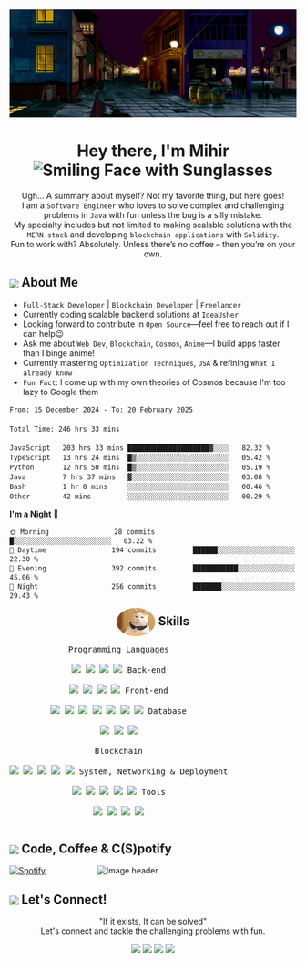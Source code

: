 <!-- <img src="https://user-images.githubusercontent.com/59575502/127335491-fdba1874-e943-4d3c-ab8c-678ffe22f8b8.png" alt="Image header">
<img src="https://user-images.githubusercontent.com/74038190/212284158-e840e285-664b-44d7-b79b-e264b5e54825.gif" width="100%">

<img align="right" src="https://steamuserimages-a.akamaihd.net/ugc/922546367830543705/D1DAA1B25EF68885E6E2556D956C2E00EB5393A3/?imw=5000&imh=5000&ima=fit&impolicy=Letterbox&imcolor=%23000000&letterbox=false" alt="Image header">

<img align="right" src="https://media3.giphy.com/media/v1.Y2lkPTc5MGI3NjExOHU5bHVoMjhxMW5mMnFpa3B5ZGhjamxob2k1djdlZTIyNXFyOGR4diZlcD12MV9pbnRlcm5hbF9naWZfYnlfaWQmY3Q9Zw/wzWxTUiXRQDYc/giphy.webp" alt="Image header" height="500">
JJK- https://github.com/Anmol-Baranwal/Cool-GIFs-For-GitHub/assets/74038190/406eb3e6-caba-401d-93c8-e0a7941c84b9
Pikachu gif - https://github.com/Anmol-Baranwal/Cool-GIFs-For-GitHub/assets/74038190/7bb1e704-6026-48f9-8435-2f4d40101348
sinchan gif - https://media.giphy.com/media/v1.Y2lkPTc5MGI3NjExdnMyNW84djRkcjBpNmg0djNjdXc3NTJvcm53NTB5Y3Z5bTE2eWU5cyZlcD12MV9zdGlja2Vyc19zZWFyY2gmY3Q9cw/LOEgEYZHyGbXY8KgA3/giphy.gif

Dandanan gif - <img src="https://github.com/mihirWeb/mihirWeb/blob/main/download%20(4).gif?raw=true" align="right" width="400">

![Background with List](https://github.com/mihirWeb/mihirWeb/blob/main/download%20(4).gif?raw=true)

<ul>
  <li>🔭 I’m currently working on ...</li>
  <li>🌱 I’m currently learning ...</li>
  <li>👯 I’m looking to collaborate on ...</li>
  <li>🤔 I’m looking for help with ...</li>
  <li>💬 Ask me about ...</li>
  <li>📫 How to reach me: ...</li>
  <li>😄 Pronouns: ...</li>
  <li>⚡ Fun fact: ...</li>
  <li>⚡ Fun fact: ...</li>
  <li>⚡ Fun fact: ...</li>
</ul>
-->
<img src="https://github.com/mihirWeb/mihirWeb/blob/main/assets/43679f65-d1ef-4e6d-96c0-26a87214d753.gif?raw=true" alt="Image header" width="1000">

<div align="center">
  <h1>Hey there, I'm Mihir <img src="https://github.com/Anmol-Baranwal/Cool-GIFs-For-GitHub/assets/74038190/7bb1e704-6026-48f9-8435-2f4d40101348" alt="Smiling Face with Sunglasses" height="55" /></h1>
</div>


<p align="center">Ugh... A summary about myself? Not my favorite thing, but here goes!<br> I am a <code>Software Engineer</code> who loves to solve complex and challenging problems in <code>Java</code> with fun unless the bug is a silly mistake.<br>My specialty includes but not limited to making scalable solutions with the <code>MERN stack</code> and developing <code>blockchain applications</code> with <code>Solidity</code>.<br> Fun to work with? Absolutely. Unless there’s no coffee – then you’re on your own.</p>

## <img src="https://media4.giphy.com/media/v1.Y2lkPTc5MGI3NjExeGtsd3h4MXVqMWQwNzNpZGJhY2l4Yzc4MG1naGltaDBubGVwdmc0MyZlcD12MV9pbnRlcm5hbF9naWZfYnlfaWQmY3Q9cw/OP4C9oeeSVIrwgFNAk/giphy.webp" height="50" align="center"> About Me



-  ```Full-Stack Developer``` | ```Blockchain Developer``` | ```Freelancer```
-  Currently coding scalable backend solutions at ```IdeaUsher```
-  Looking forward to contribute in ```Open Source```—feel free to reach out if I can help😉
-  Ask me about ```Web Dev```, ```Blockchain```, ```Cosmos```, ```Anime```—I build apps faster than I binge anime!
-  Currently mastering ```Optimization Techniques```, ```DSA``` & refining ```What I already know```
-  ```Fun Fact```: I come up with my own theories of Cosmos because I'm too lazy to Google them

<!--START_SECTION:waka-->

```txt
From: 15 December 2024 - To: 20 February 2025

Total Time: 246 hrs 33 mins

JavaScript   203 hrs 33 mins ████████████████████▓░░░░   82.32 %
TypeScript   13 hrs 24 mins  █▒░░░░░░░░░░░░░░░░░░░░░░░   05.42 %
Python       12 hrs 50 mins  █▒░░░░░░░░░░░░░░░░░░░░░░░   05.19 %
Java         7 hrs 37 mins   ▓░░░░░░░░░░░░░░░░░░░░░░░░   03.08 %
Bash         1 hr 8 mins     ░░░░░░░░░░░░░░░░░░░░░░░░░   00.46 %
Other        42 mins         ░░░░░░░░░░░░░░░░░░░░░░░░░   00.29 %
```

<!--END_SECTION:waka-->
**I'm a Night 🦉** 

```text
🌞 Morning                28 commits          █░░░░░░░░░░░░░░░░░░░░░░░░   03.22 % 
🌆 Daytime                194 commits         ██████░░░░░░░░░░░░░░░░░░░   22.30 % 
🌃 Evening                392 commits         ███████████░░░░░░░░░░░░░░   45.06 % 
🌙 Night                  256 commits         ███████░░░░░░░░░░░░░░░░░░   29.43 % 
```

  
 <h2 style="text-align: center; margin: 0; padding: 0;" align="left">
  <img src="https://github.com/mihirWeb/mihirWeb/blob/main/assets/download%20(3).gif?raw=true" height="50" align="center" style="border-radius:50%">
  Skills
</h2>


<p style="display: inline-block;" align="center">
  <kbd>
    <kbd>Programming Languages</kbd>
    <br>
    <br>
    <img width="30px" src="https://cdn.jsdelivr.net/gh/devicons/devicon/icons/java/java-plain.svg" /> 
    <img width="30px" src="https://cdn.jsdelivr.net/gh/devicons/devicon/icons/javascript/javascript-original.svg" />
    <img width="30px" src="https://cdn.jsdelivr.net/gh/devicons/devicon@latest/icons/cplusplus/cplusplus-original.svg" />
    <img width="30px" src="https://cdn.jsdelivr.net/gh/devicons/devicon/icons/c/c-plain.svg" /> 
  </kbd>
  <kbd>
    <kbd>Back-end</kbd>
    <br>
    <br>
    <img width="30px" src="https://cdn.jsdelivr.net/gh/devicons/devicon@latest/icons/npm/npm-original-wordmark.svg" />
    <img width="30px" src="https://cdn.jsdelivr.net/gh/devicons/devicon@latest/icons/nodejs/nodejs-original-wordmark.svg" />
    <img width="30px" src="https://cdn.jsdelivr.net/gh/devicons/devicon@latest/icons/express/express-original.svg" />
    <img width="30px" src="https://cdn.jsdelivr.net/gh/devicons/devicon@latest/icons/postman/postman-original.svg" />
  </kbd>
  <kbd>
    <kbd>Front-end</kbd>
    <br>
    <br>
    <img width="30px" src="https://cdn.jsdelivr.net/gh/devicons/devicon/icons/html5/html5-original.svg" /> 
    <img width="30px" src="https://cdn.jsdelivr.net/gh/devicons/devicon/icons/css3/css3-plain.svg" /> 
    <img width="30px" src="https://cdn.jsdelivr.net/gh/devicons/devicon/icons/bootstrap/bootstrap-plain.svg" /> 
    <img width="30px" src="https://cdn.jsdelivr.net/gh/devicons/devicon@latest/icons/react/react-original.svg" />
    <img width="30px" src="https://cdn.jsdelivr.net/gh/devicons/devicon/icons/javascript/javascript-original.svg" />
    <img width="30px" src="https://cdn.jsdelivr.net/gh/devicons/devicon@latest/icons/tailwindcss/tailwindcss-original.svg" />
    <img width="30px" src="https://cdn.jsdelivr.net/gh/devicons/devicon/icons/jquery/jquery-plain.svg" />
  </kbd>
  <kbd>
    <kbd>Database</kbd>
    <br>
    <br>
    <img width="30px" src="https://cdn.jsdelivr.net/gh/devicons/devicon@latest/icons/mysql/mysql-original-wordmark.svg" />
    <img width="30px" src="https://cdn.jsdelivr.net/gh/devicons/devicon/icons/mongodb/mongodb-plain.svg" />
    <img width="30px" src="https://cdn.jsdelivr.net/gh/devicons/devicon@latest/icons/azuresqldatabase/azuresqldatabase-original.svg" />
  </kbd>
  <br>
  <br>
  <kbd>
    <kbd>Blockchain</kbd>
    <br>
    <br>
    <img width="30px" src="https://cdn.jsdelivr.net/gh/devicons/devicon@latest/icons/solidity/solidity-original.svg" />
    <img width="30px" src="https://img.icons8.com/?size=100&id=IhWBOFHtv6vx&format=png&color=000000" />
    <img width="30px" src="https://img.icons8.com/?size=100&id=VqexJoiv08rd&format=png&color=000000" />
    <img width="30px" src="https://avatars.githubusercontent.com/u/99892494?s=200&v=4" />
    <img width="30px" src="https://cryptologos.cc/logos/chainlink-link-logo.png?v=040" />
  </kbd>
  <kbd>
    <kbd>System, Networking & Deployment</kbd>
    <br>
    <br>
    <img width="30px" src="https://cdn.jsdelivr.net/gh/devicons/devicon@latest/icons/github/github-original.svg" />
    <img width="30px" src="https://cdn.jsdelivr.net/gh/devicons/devicon@latest/icons/vercel/vercel-original.svg" />
    <img width="30px" src="https://cdn.jsdelivr.net/gh/devicons/devicon/icons/azure/azure-plain.svg" />
    <img width="30px" src="https://cdn.jsdelivr.net/gh/devicons/devicon/icons/git/git-plain.svg" />
    <img width="30px" src="https://cdn.jsdelivr.net/gh/devicons/devicon/icons/docker/docker-plain.svg" />
  </kbd>
  <kbd>
    <kbd>Tools</kbd>
    <br>
    <br>
    <img width="30px" src="https://cdn.jsdelivr.net/gh/devicons/devicon/icons/vscode/vscode-original.svg" />
    <img width="30px" src="https://cdn.jsdelivr.net/gh/devicons/devicon@latest/icons/postman/postman-original.svg" />
    <img width="30px" src="https://cdn.jsdelivr.net/gh/devicons/devicon/icons/jupyter/jupyter-original.svg" />
    <img width="30px" src="https://cdn.jsdelivr.net/gh/devicons/devicon/icons/visualstudio/visualstudio-plain.svg" />
  </kbd>
</p>



## <img src="https://media4.giphy.com/media/v1.Y2lkPTc5MGI3NjExajdpd25xajVyamw2ajVoN25lNjJsOWgwaG93MGgyMzlyeHB1eTYxaiZlcD12MV9pbnRlcm5hbF9naWZfYnlfaWQmY3Q9cw/BXjqytvu9bKzCUHdzz/200w.webp" height="50" align="center"> Code, Coffee & C(S)potify


<img src="https://github.com/mihirWeb/mihirWeb/blob/main/assets/download%20(1).gif?raw=true" alt="Image header" width="350" align="right">

[![Spotify](https://spotify-github-readme.vercel.app/api/spotify)](https://open.spotify.com/collection/tracks)

## <img src="https://github.com/Anmol-Baranwal/Cool-GIFs-For-GitHub/assets/74038190/406eb3e6-caba-401d-93c8-e0a7941c84b9" height="50" align="center"> Let's Connect!
<p align="center">"If it exists, It can be solved"<br>Let's connect and tackle the challenging problems with fun.</p>

<div align="center">
<a href="https://www.linkedin.com/in/mihir-pratap-singh-354ab7211/" ><img src="https://img.shields.io/badge/LinkedIn-0077B5?style=for-the-badge&logo=linkedin&logoColor=white" /></a>
<a href="https://mihir0z.framer.website/" ><img src="https://img.shields.io/badge/Portfolio-255E63?style=for-the-badge&logo=About.me&logoColor=white" /></a>
<a href="https://x.com/mihir_ps166" ><img src="https://img.shields.io/badge/X-000000?style=for-the-badge&logo=x&logoColor=white" /></a>
<a href="https://t.me/Specter_777"><img src="https://img.shields.io/badge/Telegram-2CA5E0?style=for-the-badge&logo=telegram&logoColor=white" /></a>

</div>
